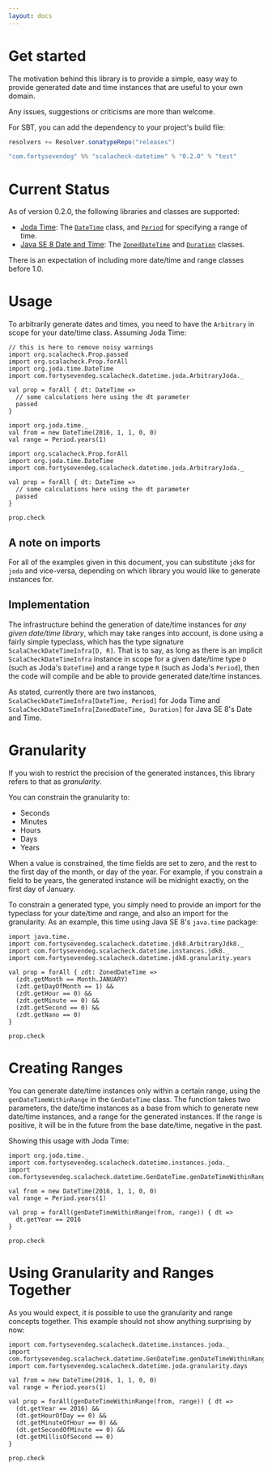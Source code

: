 ```yaml
---
layout: docs
---
```


# Get started

The motivation behind this library is to provide a simple, easy way to provide generated date and time instances that are useful to your own domain.

Any issues, suggestions or criticisms are more than welcome.

For SBT, you can add the dependency to your project's build file:

```scala
resolvers += Resolver.sonatypeRepo("releases")

"com.fortysevendeg" %% "scalacheck-datetime" % "0.2.0" % "test"
```

# Current Status

As of version 0.2.0, the following libraries and classes are supported:

  * [Joda Time](http://www.joda.org/joda-time/): The [`DateTime`](http://joda-time.sourceforge.net/apidocs/org/joda/time/DateTime.html) class, and [`Period`](http://joda-time.sourceforge.net/apidocs/org/joda/time/Period.html) for specifying a range of time.
  * [Java SE 8 Date and Time](http://www.oracle.com/technetwork/articles/java/jf14-date-time-2125367.html): The [`ZonedDateTime`](https://docs.oracle.com/javase/8/docs/api/java/time/ZonedDateTime.html) and [`Duration`](https://docs.oracle.com/javase/8/docs/api/java/time/Duration.html) classes.

There is an expectation of including more date/time and range classes before 1.0.

# Usage

To arbitrarily generate dates and times, you need to have the `Arbitrary` in scope for your date/time class. Assuming Joda Time:

```tut:invisible
// this is here to remove noisy warnings
import org.scalacheck.Prop.passed
import org.scalacheck.Prop.forAll
import org.joda.time.DateTime
import com.fortysevendeg.scalacheck.datetime.joda.ArbitraryJoda._

val prop = forAll { dt: DateTime =>
  // some calculations here using the dt parameter
  passed
}

import org.joda.time._
val from = new DateTime(2016, 1, 1, 0, 0)
val range = Period.years(1)

```

```tut
import org.scalacheck.Prop.forAll
import org.joda.time.DateTime
import com.fortysevendeg.scalacheck.datetime.joda.ArbitraryJoda._

val prop = forAll { dt: DateTime =>
  // some calculations here using the dt parameter
  passed
}

prop.check
```

## A note on imports

For all of the examples given in this document, you can substitute `jdk8` for `joda` and vice-versa, depending on which library you would like to generate instances for.

## Implementation

The infrastructure behind the generation of date/time instances for _any given date/time library_, which may take ranges into account, is done using a fairly simple typeclass, which has the type signature `ScalaCheckDateTimeInfra[D, R]`. That is to say, as long as there is an implicit `ScalaCheckDateTimeInfra` instance in scope for a given date/time type `D` (such as Joda's `DateTime`) and a range type `R` (such as Joda's `Period`), then the code will compile and be able to provide generated date/time instances.

As stated, currently there are two instances, `ScalaCheckDateTimeInfra[DateTime, Period]` for Joda Time and `ScalaCheckDateTimeInfra[ZonedDateTime, Duration]` for Java SE 8's Date and Time.

# Granularity

If you wish to restrict the precision of the generated instances, this library refers to that as _granularity_.

You can constrain the granularity to:

  * Seconds
  * Minutes
  * Hours
  * Days
  * Years

When a value is constrained, the time fields are set to zero, and the rest to the first day of the month, or day of the year. For example, if you constrain a field to be years, the generated instance will be midnight exactly, on the first day of January.

To constrain a generated type, you simply need to provide an import for the typeclass for your date/time and range, and also an import for the granularity. As an example, this time using Java SE 8's `java.time` package:

```tut
import java.time._
import com.fortysevendeg.scalacheck.datetime.jdk8.ArbitraryJdk8._
import com.fortysevendeg.scalacheck.datetime.instances.jdk8._
import com.fortysevendeg.scalacheck.datetime.jdk8.granularity.years

val prop = forAll { zdt: ZonedDateTime =>
  (zdt.getMonth == Month.JANUARY)
  (zdt.getDayOfMonth == 1) &&
  (zdt.getHour == 0) &&
  (zdt.getMinute == 0) &&
  (zdt.getSecond == 0) &&
  (zdt.getNano == 0)
}

prop.check
```

# Creating Ranges

You can generate date/time instances only within a certain range, using the `genDateTimeWithinRange` in the `GenDateTime` class. The function takes two parameters, the date/time instances as a base from which to generate new date/time instances, and a range for the generated instances. If the range is positive, it will be in the future from the base date/time, negative in the past.

Showing this usage with Joda Time:

```tut
import org.joda.time._
import com.fortysevendeg.scalacheck.datetime.instances.joda._
import com.fortysevendeg.scalacheck.datetime.GenDateTime.genDateTimeWithinRange

val from = new DateTime(2016, 1, 1, 0, 0)
val range = Period.years(1)

val prop = forAll(genDateTimeWithinRange(from, range)) { dt =>
  dt.getYear == 2016
}

prop.check

```

# Using Granularity and Ranges Together

As you would expect, it is possible to use the granularity and range concepts together. This example should not show anything surprising by now:

```tut
import com.fortysevendeg.scalacheck.datetime.instances.joda._
import com.fortysevendeg.scalacheck.datetime.GenDateTime.genDateTimeWithinRange
import com.fortysevendeg.scalacheck.datetime.joda.granularity.days

val from = new DateTime(2016, 1, 1, 0, 0)
val range = Period.years(1)

val prop = forAll(genDateTimeWithinRange(from, range)) { dt =>
  (dt.getYear == 2016) &&
  (dt.getHourOfDay == 0) &&
  (dt.getMinuteOfHour == 0) &&
  (dt.getSecondOfMinute == 0) &&
  (dt.getMillisOfSecond == 0)
}

prop.check

```

